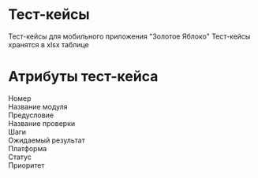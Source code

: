 # Тест-кейсы
Тест-кейсы для мобильного приложения "Золотое Яблоко"
Тест-кейсы хранятся в xlsx таблице

# Атрибуты тест-кейса
Номер  
Название модуля  
Предусловие  
Название проверки  
Шаги  
Ожидаемый результат  
Платформа  
Статус  
Приоритет  
